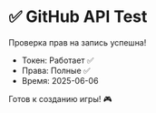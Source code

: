 # ✅ GitHub API Test

Проверка прав на запись успешна!

- Токен: Работает ✅
- Права: Полные ✅ 
- Время: 2025-06-06

Готов к созданию игры! 🎮